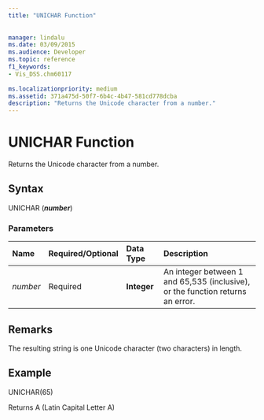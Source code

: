 ```yaml
---
title: "UNICHAR Function"
 
 
manager: lindalu
ms.date: 03/09/2015
ms.audience: Developer
ms.topic: reference
f1_keywords:
- Vis_DSS.chm60117
 
ms.localizationpriority: medium
ms.assetid: 371a475d-50f7-6b4c-4b47-581cd778dcba
description: "Returns the Unicode character from a number."
---
```


# UNICHAR Function

Returns the Unicode character from a number.
  
## Syntax

UNICHAR (***number***)
  
### Parameters

|**Name**|**Required/Optional**|**Data Type**|**Description**|
|:-----|:-----|:-----|:-----|
| *number* <br/> |Required  <br/> |**Integer** <br/> |An integer between 1 and 65,535 (inclusive), or the function returns an error. |

## Remarks

The resulting string is one Unicode character (two characters) in length.
  
## Example

UNICHAR(65)
  
Returns A (Latin Capital Letter A)
  